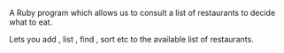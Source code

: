 A Ruby program which allows us to consult a list of restaurants to decide what to eat.

Lets you add , list , find , sort etc to the available list of restaurants.